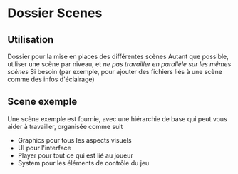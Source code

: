 # Dossier Scenes
## Utilisation
Dossier pour la mise en places des différentes scènes
Autant que possible, utiliser une scène par niveau, et *ne pas travailler en parallèle sur les mêmes scènes*
Si besoin (par exemple, pour ajouter des fichiers liés à une scène comme des infos d'éclairage)

## Scene exemple
Une scène exemple est fournie, avec une hiérarchie de base qui peut vous aider à travailler, organisée comme suit
- Graphics pour tous les aspects visuels
- UI pour l'interface
- Player pour tout ce qui est lié au joueur
- System pour les éléments de contrôle du jeu